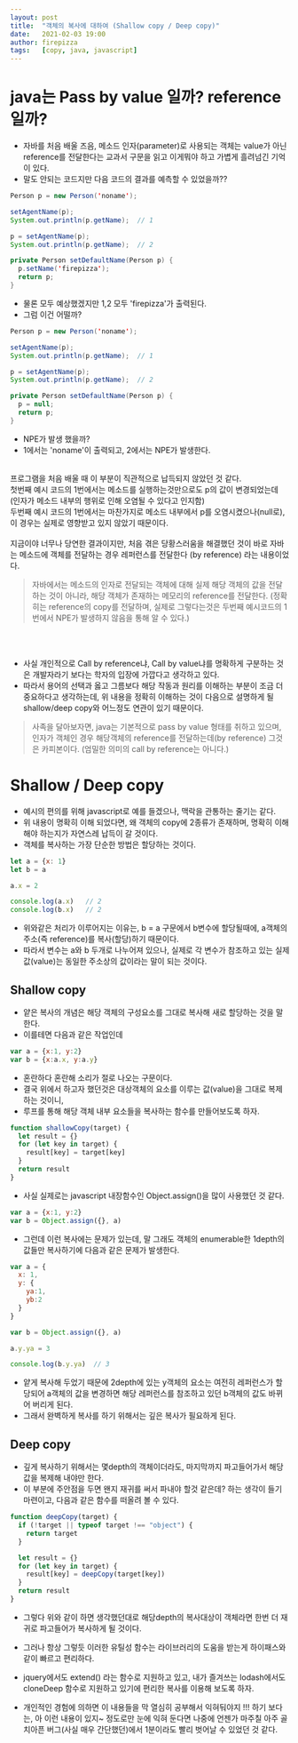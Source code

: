 ```yaml
---
layout: post
title:  "객체의 복사에 대하여 (Shallow copy / Deep copy)"
date:   2021-02-03 19:00
author: firepizza
tags:	[copy, java, javascript]
---
```


# java는 Pass by value 일까? reference 일까?

- 자바를 처음 배울 즈음, 메소드 인자(parameter)로 사용되는 객체는 value가 아닌 reference를 전달한다는 교과서 구문을 읽고 이게뭐야 하고 가볍게 흘려넘긴 기억이 있다.
- 말도 안되는 코드지만 다음 코드의 결과를 예측할 수 있었을까??

```java
Person p = new Person('noname'); 

setAgentName(p);
System.out.println(p.getName);  // 1

p = setAgentName(p);
System.out.println(p.getName);  // 2

private Person setDefaultName(Person p) {
  p.setName('firepizza');
  return p;
}
```

- 물론 모두 예상했겠지만 1,2 모두 'firepizza'가 출력된다.
- 그럼 이건 어떨까?

```java
Person p = new Person('noname'); 

setAgentName(p);
System.out.println(p.getName);  // 1

p = setAgentName(p);
System.out.println(p.getName);  // 2

private Person setDefaultName(Person p) {
  p = null;
  return p;
}
```

- NPE가 발생 했을까? 
- 1에서는 'noname'이 출력되고, 2에서는 NPE가 발생한다.

<br/>
프로그램을 처음 배울 때 이 부분이 직관적으로 납득되지 않았던 것 같다.<br/>
첫번째 예시 코드의 1번에서는 메소드를 실행하는것만으로도 p의 값이 변경되었는데 (인자가 메소드 내부의 행위로 인해 오염될 수 있다고 인지함)<br/>
두번째 예시 코드의 1번에서는 마찬가지로 메소드 내부에서 p를 오염시켰으나(null로), 이 경우는 실제로 영향받고 있지 않았기 때문이다.<br/>
<br/>
지금이야 너무나 당연한 결과이지만, 처음 겪은 당황스러움을 해결했던 것이 바로 자바는 메소드에 객체를 전달하는 경우 레퍼런스를 전달한다 (by reference) 라는 내용이었다.<br/>

> 자바에서는 메소드의 인자로 전달되는 객체에 대해 실제 해당 객체의 값을 전달하는 것이 아니라,
> 해당 객체가 존재하는 메모리의 reference를 전달한다. 
> (정확히는 reference의 copy를 전달하며, 실제로 그렇다는것은 두번째 예시코드의 1번에서 NPE가 발생하지 않음을 통해 알 수 있다.)

<br/><br/>

- 사실 개인적으로 Call by reference냐, Call by value냐를 명확하게 구분하는 것은 개발자라기 보다는 학자의 입장에 가깝다고 생각하고 있다.
- 따라서 용어의 선택과 옳고 그름보다 해당 작동과 원리를 이해하는 부분이 조금 더 중요하다고 생각하는데, 위 내용을 정확히 이해하는 것이 다음으로 설명하게 될 shallow/deep copy와 어느정도 연관이 있기 때문이다.

> 사족을 달아보자면, java는 기본적으로 pass by value 형태를 취하고 있으며, 인자가 객체인 경우 해당객체의 reference를 전달하는데(by reference) 그것은 카피본이다. (엄밀한 의미의 call by reference는 아니다.)


# Shallow / Deep copy
- 예시의 편의를 위해 javascript로 예를 들겠으나, 맥락을 관통하는 줄기는 같다.
- 위 내용이 명확히 이해 되었다면, 왜 객체의 copy에 2종류가 존재하며, 명확히 이해해야 하는지가 자연스레 납득이 갈 것이다.
- 객체를 복사하는 가장 단순한 방법은 할당하는 것이다.

```javascript
let a = {x: 1}
let b = a

a.x = 2

console.log(a.x)   // 2
console.log(b.x)   // 2
```

- 위와같은 처리가 이루어지는 이유는, b = a 구문에서 b변수에 할당될때에, a객체의 주소(즉 reference)를 복사(할당)하기 때문이다.
- 따라서 변수는 a와 b 두개로 나누어져 있으나, 실제로 각 변수가 참조하고 있는 실제 값(value)는 동일한 주소상의 값이라는 말이 되는 것이다.

## Shallow copy
- 얕은 복사의 개념은 해당 객체의 구성요소를 그대로 복사해 새로 할당하는 것을 말한다.
- 이를테면 다음과 같은 작업인데

```javascript
var a = {x:1, y:2}
var b = {x:a.x, y:a.y}
```

- 혼란하다 혼란해 소리가 절로 나오는 구문이다.
- 결국 위에서 하고자 했던것은 대상객체의 요소를 이루는 값(value)을 그대로 복제하는 것이니,
- 루프를 통해 해당 객체 내부 요소들을 복사하는 함수를 만들어보도록 하자.

```javascript
function shallowCopy(target) {
  let result = {}
  for (let key in target) {
    result[key] = target[key]
  }
  return result
}
```

- 사실 실제로는 javascript 내장함수인 Object.assign()을 많이 사용했던 것 같다.

```javascript
var a = {x:1, y:2}
var b = Object.assign({}, a)
```

- 그런데 이런 복사에는 문제가 있는데, 말 그래도 객체의 enumerable한 1depth의 값들만 복사하기에 다음과 같은 문제가 발생한다.

```javascript
var a = {
  x: 1,
  y: {
    ya:1,
    yb:2
  }
}

var b = Object.assign({}, a)

a.y.ya = 3

console.log(b.y.ya)  // 3
```

- 얕게 복사해 두었기 때문에 2depth에 있는 y객체의 요소는 여전히 레퍼런스가 할당되어 a객체의 값을 변경하면 해당 레퍼런스를 참조하고 있던 b객체의 값도 바뀌어 버리게 된다.
- 그래서 완벽하게 복사를 하기 위해서는 깊은 복사가 필요하게 된다.

## Deep copy
- 깊게 복사하기 위해서는 몇depth의 객체이더라도, 마지막까지 파고들어가서 해당 값을 복제해 내야만 한다.
- 이 부분에 주안점을 두면 왠지 재귀를 써서 파내야 할것 같은데? 하는 생각이 들기 마련이고, 다음과 같은 함수를 떠올려 볼 수 있다.

```javascript
function deepCopy(target) {
  if (!target || typeof target !== "object") {
    return target
  }

  let result = {}
  for (let key in target) {
    result[key] = deepCopy(target[key])
  }
  return result
}
```

- 그렇다 위와 같이 하면 생각했던대로 해당depth의 복사대상이 객체라면 한번 더 재귀로 파고들어가 복사하게 될 것이다.
- 그러나 항상 그렇듯 이러한 유틸성 함수는 라이브러리의 도움을 받는게 하이패스와 같이 빠르고 편리하다.
- jquery에서도 extend() 라는 함수로 지원하고 있고, 내가 즐겨쓰는 lodash에서도 cloneDeep 함수로 지원하고 있기에 편리한 복사를 이용해 보도록 하자.

- 개인적인 경험에 의하면 이 내용들을 막 열심히 공부해서 익혀둬야지 !!! 하기 보다는, 아 이런 내용이 있지~ 정도로만 눈에 익혀 둔다면 나중에 언젠가 마주칠 아주 골치아픈 버그(사실 매우 간단했던)에서 1분이라도 빨리 벗어날 수 있었던 것 같다.
